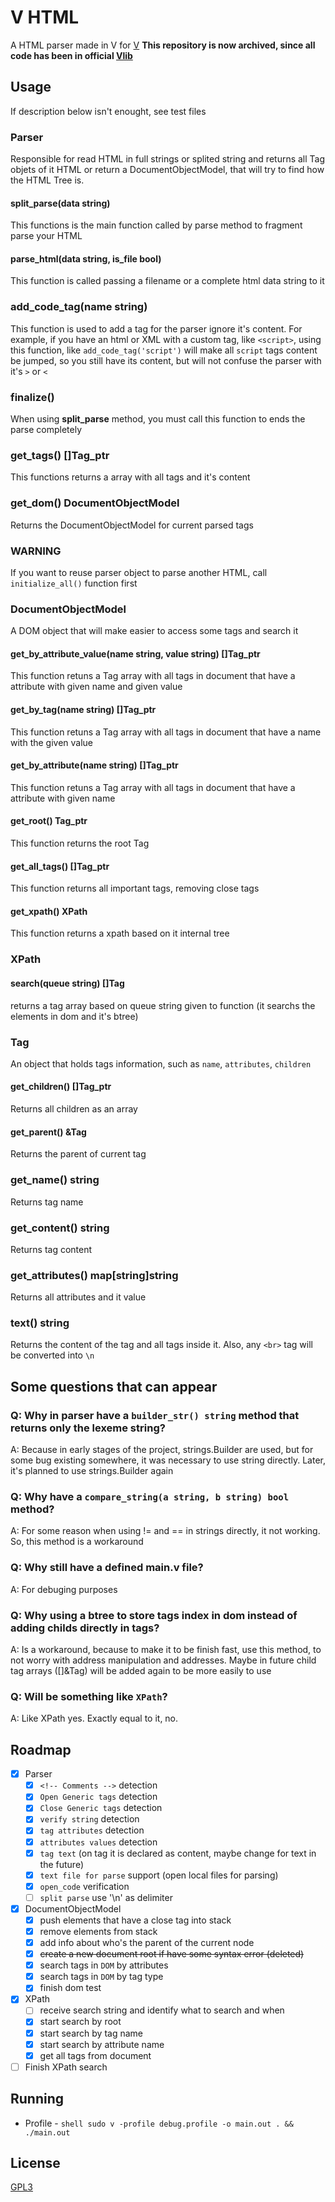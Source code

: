 # V HTML

A HTML parser made in V for [V](https://github.com/vlang/v/tree/master/vlib/net/html)
**This repository is now archived, since all code has been in official [Vlib](https://github.com/vlang/v/tree/master/vlib/)**

## Usage

If description below isn't enought, see test files

### Parser

Responsible for read HTML in full strings or splited string and returns all Tag objets of it HTML or return a DocumentObjectModel, that will try to find how the HTML Tree is.

#### split_parse(data string)

This functions is the main function called by parse method to fragment parse your HTML

#### parse_html(data string, is_file bool)

This function is called passing a filename or a complete html data string to it

### add_code_tag(name string)

This function is used to add a tag for the parser ignore it's content. For example, if you have an html or XML with a custom tag, like `<script>`, using this function, like `add_code_tag('script')` will make all `script` tags content be jumped, so you still have its content, but will not confuse the parser with it's `>` or `<`

### finalize()

When using **split_parse** method, you must call this function to ends the parse completely

### get_tags() []Tag_ptr

This functions returns a array with all tags and it's content

### get_dom() DocumentObjectModel

Returns the DocumentObjectModel for current parsed tags

### WARNING

If you want to reuse parser object to parse another HTML, call `initialize_all()` function first

### DocumentObjectModel

A DOM object that will make easier to access some tags and search it

#### get_by_attribute_value(name string, value string) []Tag_ptr

This function retuns a Tag array with all tags in document that have a attribute with given name and given value

#### get_by_tag(name string) []Tag_ptr

This function retuns a Tag array with all tags in document that have a name with the given value

#### get_by_attribute(name string) []Tag_ptr

This function retuns a Tag array with all tags in document that have a attribute with given name

#### get_root() Tag_ptr

This function returns the root Tag

#### get_all_tags() []Tag_ptr

This function returns all important tags, removing close tags

#### get_xpath() XPath

This function returns a xpath based on it internal tree

### XPath

#### search(queue string) []Tag

returns a tag array based on queue string given to function (it searchs the elements in dom and it's btree)

### Tag

An object that holds tags information, such as `name`, `attributes`, `children`

#### get_children() []Tag_ptr

Returns all children as an array

#### get_parent() &Tag

Returns the parent of current tag

### get_name() string

Returns tag name

### get_content() string

Returns tag content

### get_attributes() map[string]string

Returns all attributes and it value

### text() string

Returns the content of the tag and all tags inside it. Also, any `<br>` tag will be converted into `\n`

## Some questions that can appear

### Q: Why in parser have a `builder_str() string` method that returns only the lexeme string?

A: Because in early stages of the project, strings.Builder are used, but for some bug existing somewhere, it was necessary to use string directly. Later, it's planned to use strings.Builder again

### Q: Why have a `compare_string(a string, b string) bool` method?

A: For some reason when using != and == in strings directly, it not working. So, this method is a workaround

### Q: Why still have a defined main.v file?

A: For debuging purposes

### Q: Why using a btree to store tags index in dom instead of adding childs directly in tags?

A: Is a workaround, because to make it to be finish fast, use this method, to not worry with address manipulation and addresses. Maybe in future child tag arrays ([]&Tag) will be added again to be more easily to use

### Q: Will be something like `XPath`?

A: Like XPath yes. Exactly equal to it, no.

## Roadmap

- [x] Parser
  - [x] `<!-- Comments -->` detection
  - [x] `Open Generic tags` detection
  - [x] `Close Generic tags` detection
  - [x] `verify string` detection
  - [x] `tag attributes` detection
  - [x] `attributes values` detection
  - [x] `tag text` (on tag it is declared as content, maybe change for text in the future)
  - [x] `text file for parse` support (open local files for parsing)
  - [x] `open_code` verification
  - [ ] `split parse` use '\n' as delimiter
- [x] DocumentObjectModel
  - [x] push elements that have a close tag into stack
  - [x] remove elements from stack
  - [x] add info about who's the parent of the current node
  - [x] ~~create a new document root if have some syntax error (deleted)~~
  - [x] search tags in `DOM` by attributes
  - [x] search tags in `DOM` by tag type
  - [x] finish dom test
- [x] XPath
  - [ ] receive search string and identify what to search and when
  - [x] start search by root
  - [x] start search by tag name
  - [x] start search by attribute name
  - [x] get all tags from document
- [ ] Finish XPath search

## Running

- Profile - `shell sudo v -profile debug.profile -o main.out . && ./main.out`

## License

[GPL3](LICENSE)
